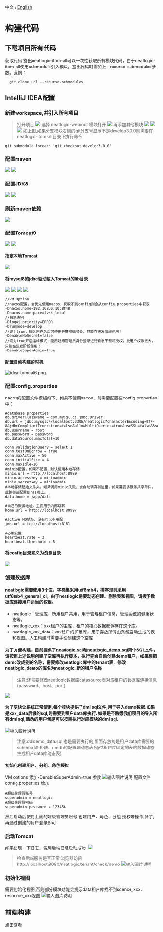中文 / [English](CODE-BUILD.en.md)

# 构建代码

## 下载项目所有代码
获取代码 签出neatlogic-itom-all可以一次性获取所有模块代码，由于neatlogic-itom-all使用submodule引入模块，签出代码时需加上--recurse-submodules参数。范例：
```
  git clone url --recurse-submodules
```

##  IntelliJ IDEA配置
### 新建workspace,并引入所有项目
> 打开项目
![](README_IMAGES/BUILD/idea-openProject.png)
> 选择 neatlogic-webroot 模块打开
![](README_IMAGES/BUILD/idea-openProject1.png)
> 再添加其他模块
![](README_IMAGES/BUILD/idea-openProject2.png)
![](README_IMAGES/BUILD/idea-openProject3.png)
![](README_IMAGES/BUILD/idea-openProject4.png)
如上图,如果分支模块右侧的git分支号显示不是develop3.0.0则需要在neatlogic-itom-all目录下执行命令
```
git submodule foreach 'git checkout develop3.0.0'
```
### 配置maven
![](README_IMAGES/BUILD/idea-projectStructure.png)
![](README_IMAGES/BUILD/idea-mavenSetting1.png)
### 配置JDK8
![](README_IMAGES/BUILD/idea-jdk.png)
![](README_IMAGES/BUILD/idea-jdk1.png)
### 刷新maven依赖
![](README_IMAGES/BUILD/idea-mavenRefreshDependencies.png)
### 配置Tomcat9
![](README_IMAGES/BUILD/idea-tomcat.png)
![](README_IMAGES/BUILD/idea-tomcat1.png)
#### 指定本地Tomcat
![](README_IMAGES/BUILD/idea-tomcat2.png)
#### 将mysql8的jdbc驱动放入Tomcat的lib目录
![](README_IMAGES/BUILD/idea-tomcat2-1.png)
![](README_IMAGES/BUILD/idea-tomcat3.png)
![](README_IMAGES/BUILD/idea-tomcat4.png)
![](README_IMAGES/BUILD/idea-tomcat5.png)
```
//VM Option
//nacos配置，会优先使用nacos，获取不到config则会从config.properties中获取
-Dnacos.home=192.168.0.10:8848 
-Dnacos.namespace=lvzk_local 
//日志级别
-Dlog4j.priority=ERROR 
-Drunmode=develop 
//设为true，输入用户名后可使用任意密码登录，只能在研发阶段使用！
-DenableNoSecret=false 
//设为true开启运维模式，能用超级管理员身份登录进行紧急干预和授权，此用户权限很大，只能在研发阶段使用！
-DenableSuperAdmin=true
```
#### 配置自动构建的时机
![idea-tomcat6.png](README_IMAGES/BUILD/idea-tomcat6.png)
### 配置config.properties
nacos的配置文件模板如下，如果不使用nacos，则需要配置在config.properties中：
``` properties
#database properties
db.driverClassName = com.mysql.cj.jdbc.Driver
db.url = jdbc:mysql://localhost:3306/neatlogic?characterEncoding=UTF-8&jdbcCompliantTruncation=false&allowMultiQueries=true&useSSL=false&&serverTimeZone=Asia/Shanghai
db.username = root
db.password = password
db.dataSource.maxTotal=10
 
conn.validationQuery = select 1
conn.testOnBorrow = true
conn.maxActive = 50
conn.initialSize = 4
conn.maxIdle=16
#minio配置，如果不配置，默认使用本地存储
minio.url = http://localhost:8989
minio.accesskey = minioadmin
minio.secretkey = minioadmin
#本地存储起始文件夹，如果调用minio失败，会自动转存到这里，如果需要多服务共享附件，此路径请配置到nas卷上。
data.home = /app/data

#自己的服务地址，主要用于内部跳转
home.url = http://localhost:8099/

#active MQ地址，没有可以不用配
jms.url = tcp://localhost:8161

#心跳设置
heartbeat.rate = 3
heartbeat.threshold = 5

```
#### 将config目录定义为资源目录
![](README_IMAGES/BUILD/idea-config.png)

### 创建数据库
#### neatlogic需要使用3个库，字符集采用utf8mb4，排序规则采用utf8mb4_general_ci，由于neatlogic需要动态创建、删除表和视图，请授予数据库连接用户适当的权限。
  + neatlogic：管理库，所用租户共用，用于管理租户信息，管理系统的健康状态等。
  + neatlogic_xxx：xxx租户的主库，租户的核心数据都保存在这个库。
  + neatlogic_xxx_data：xxx租户的扩展库，用于存放所有由系统自动生成的表和视图。人工构建时需要手动创建这个空库
#### 为了方便构建，目前提供了[neatlogic.sql](neatlogic.sql)和[neatlogic_demo.sql](neatlogic_demo.sql)两个SQL文件，请按照上述说明创建了空库再执行脚本，执行完会自动创建demo租户，如果想把demo改成别的名称，需要修改neatlogic库中的tenant表，修改neatlogic_demo的库名为neatlogic_新的租户名称
>注意:还需要修改neatlogic数据库datasource表对应租户的数据库连接信息(password、host、port)

![](README_IMAGES/BUILD/database.png)
#### 为了更快让系统正常使用,每个模块提供了dml sql文件,用于导入demo数据.如果是xxx_data后缀的sql,则需要到租户data库执行. 如果是不熟悉我们项目的导入所有dml sql,熟悉的用户倒是可以按需执行对应模块的dml sql.
![输入图片说明](README_IMAGES/BUILD/dmlsql.png)
>注意:ddldemo_data.sql 也是需要执行的,里面存放的是租户data库需要的schema,如:矩阵、cmdb的配置项动态表(通过租户库固定的表的数据动态生成租户data库动态表)

#### 初始化创建用户、分组、角色授权
VM options 添加-DenableSuperAdmin=true 参数
![输入图片说明](README_IMAGES/BUILD/vmoptions-maintain.png)
配置文件config.properties 增加
```
#超级管理员账号
superadmin = neatlogic
#超级管理员密码
superadmin.password = 123456
```
然后启动后使用上面的超级管理员账号 创建用户、角色、分组 授权等操作,好了,再通过创建的用户登录即可
### 启动Tomcat
如果出现一下日志，说明后端已经启动成功.
![](README_IMAGES/BUILD/startTomcatSuccess.png)
> 检查后端服务是否正常
> 浏览器访问 http://localhost:8080/neatlogic/tenant/check/demo
> ![输入图片说明](README_IMAGES/BUILD/checkhealth.png)
### 初始化视图
需要初始化视图,否则部分模块功能会提示data租户库找不到scence_xxx、resource_xxx视图
![输入图片说明](README_IMAGES/BUILD/rebuild_views.pngimage.png)
## 前端构建 
[点击查看](../../../neatlogic-web/blob/develop3.0.0/README.md)
